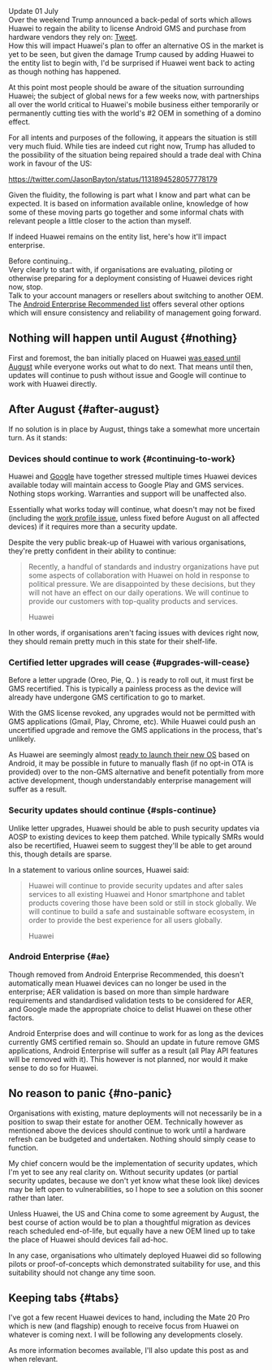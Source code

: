 <!---
title: "The Huawei ban and Enterprise: what now?"
date: "2019-05-29"
categories:
  - "enterprise"
tags:
  - "android"
  - "enterprise"
  - "huawei"
  - "trump"
--->

<div class="callout callout-info">
	<div class="callout-heading">Update 01 July</div>
	Over the weekend Trump announced a back-pedal of sorts which allows Huawei to regain the ability to license Android GMS and purchase from hardware vendors they rely on:	<a href="https://twitter.com/JasonBayton/status/1145026103389696000">Tweet</a>.
  <br />
  How this will impact Huawei's plan to offer an alternative OS in the market is yet to be seen, but given the damage Trump caused by adding Huawei to the entity list to begin with, I'd be surprised if Huawei went back to acting as though nothing has happened.
</div>

At this point most people should be aware of the situation surrounding Huawei; the subject of global news for a few weeks now, with partnerships all over the world critical to Huawei's mobile business either temporarily or permanently cutting ties with the world's #2 OEM in something of a domino effect.

For all intents and purposes of the following, it appears the situation is still very much fluid. While ties are indeed cut right now, Trump has alluded to the possibility of the situation being repaired should a trade deal with China work in favour of the US:

https://twitter.com/JasonBayton/status/1131894528057778179

Given the fluidity, the following is part what I know and part what can be expected. It is based on information available online, knowledge of how some of these moving parts go together and some informal chats with relevant people a little closer to the action than myself.

If indeed Huawei remains on the entity list, here's how it'll impact enterprise.

<div class="callout callout-warning">
	<div class="callout-heading">Before continuing..</div>
  Very clearly to start with, if organisations are evaluating, piloting or otherwise preparing for a deployment consisting of Huawei devices right now, stop.
  <br />
  Talk to your account managers or resellers about switching to another OEM. The <a href="https://androidenterprisepartners.withgoogle.com/devices/?_ga=2.172942883.1888602941.1559130525-1444010256.1552580193#!?AER">Android Enterprise Recommended list</a> offers several other options which will ensure consistency and reliability of management going forward.
</div>

## Nothing will happen until August {#nothing}

First and foremost, the ban initially placed on Huawei [was eased until August](https://www.cnbc.com/2019/05/21/google-will-work-with-huawei-for-next-90-days-after-restrictions-eased.html) while everyone works out what to do next. That means until then, updates will continue to push without issue and Google will continue to work with Huawei directly.

## After August {#after-august}

If no solution is in place by August, things take a somewhat more uncertain turn. As it stands:

### Devices should continue to work {#continuing-to-work}

Huawei and [Google](https://twitter.com/Android/status/1130313848332988421) have together stressed multiple times Huawei devices available today will maintain access to Google Play and GMS services. Nothing stops working. Warranties and support will be unaffected also.

Essentially what works today will continue, what doesn't may not be fixed (including the [work profile issue](https://www.linkedin.com/feed/update/urn:li:activity:6524396165482504192), unless fixed before August on all affected devices) if it requires more than a security update.

Despite the very public break-up of Huawei with various organisations, they're pretty confident in their ability to continue:

> Recently, a handful of standards and industry organizations have put some aspects of collaboration with Huawei on hold in response to political pressure. We are disappointed by these decisions, but they will not have an effect on our daily operations. We will continue to provide our customers with top-quality products and services.
>
> Huawei

In other words, if organisations aren't facing issues with devices right now, they should remain pretty much in this state for their shelf-life.

### Certified letter upgrades will cease {#upgrades-will-cease}

Before a letter upgrade (Oreo, Pie, Q.. ) is ready to roll out, it must first be GMS recertified. This is typically a painless process as the device will already have undergone GMS certification to go to market.

With the GMS license revoked, any upgrades would not be permitted with GMS applications (Gmail, Play, Chrome, etc). While Huawei could push an uncertified upgrade and remove the GMS applications in the process, that's unlikely.

As Huawei are seemingly almost [ready to launch their new OS](https://www.slashgear.com/hongmeng-os-huaweis-android-replacement-what-we-know-so-far-29578318/) based on Android, it may be possible in future to manually flash (if no opt-in OTA is provided) over to the non-GMS alternative and benefit potentially from more active development, though understandably enterprise management will suffer as a result.

### Security updates should continue {#spls-continue}

Unlike letter upgrades, Huawei should be able to push security updates via AOSP to existing devices to keep them patched. While typically SMRs would also be recertified, Huawei seem to suggest they'll be able to get around this, though details are sparse.

In a statement to various online sources, Huawei said:

> Huawei will continue to provide security updates and after sales services to all existing Huawei and Honor smartphone and tablet products covering those have been sold or still in stock globally. We will continue to build a safe and sustainable software ecosystem, in order to provide the best experience for all users globally.
>
> Huawei

### Android Enterprise {#ae}

Though removed from Android Enterprise Recommended, this doesn't automatically mean Huawei devices can no longer be used in the enterprise; AER validation is based on more than simple hardware requirements and standardised validation tests to be considered for AER, and Google made the appropriate choice to delist Huawei on these other factors.

Android Enterprise does and will continue to work for as long as the devices currently GMS certified remain so. Should an update in future remove GMS applications, Android Enterprise will suffer as a result (all Play API features will be removed with it). This however is not planned, nor would it make sense to do so for Huawei.

## No reason to panic {#no-panic}

Organisations with existing, mature deployments will not necessarily be in a position to swap their estate for another OEM. Technically however as mentioned above the devices should continue to work until a hardware refresh can be budgeted and undertaken. Nothing should simply cease to function.

My chief concern would be the implementation of security updates, which I'm yet to see any real clarity on. Without security updates (or partial security updates, because we don't yet know what these look like) devices may be left open to vulnerabilities, so I hope to see a solution on this sooner rather than later.

Unless Huawei, the US and China come to some agreement by August, the best course of action would be to plan a thoughtful migration as devices reach scheduled end-of-life, but equally have a new OEM lined up to take the place of Huawei should devices fail ad-hoc.

In any case, organisations who ultimately deployed Huawei did so following pilots or proof-of-concepts which demonstrated suitability for use, and this suitability should not change any time soon.

## Keeping tabs {#tabs}

I've got a few recent Huawei devices to hand, including the Mate 20 Pro which is new (and flagship) enough to receive focus from Huawei on whatever is coming next. I will be following any developments closely.

As more information becomes available, I'll also update this post as and when relevant.
